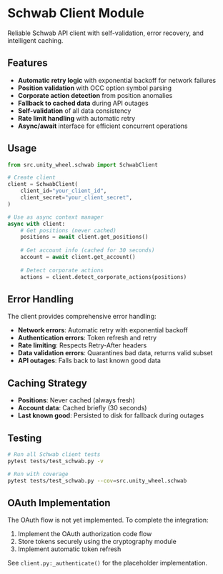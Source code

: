 # Schwab Client Module

Reliable Schwab API client with self-validation, error recovery, and intelligent caching.

## Features

- **Automatic retry logic** with exponential backoff for network failures
- **Position validation** with OCC option symbol parsing
- **Corporate action detection** from position anomalies
- **Fallback to cached data** during API outages
- **Self-validation** of all data consistency
- **Rate limit handling** with automatic retry
- **Async/await** interface for efficient concurrent operations

## Usage

```python
from src.unity_wheel.schwab import SchwabClient

# Create client
client = SchwabClient(
    client_id="your_client_id",
    client_secret="your_client_secret",
)

# Use as async context manager
async with client:
    # Get positions (never cached)
    positions = await client.get_positions()
    
    # Get account info (cached for 30 seconds)
    account = await client.get_account()
    
    # Detect corporate actions
    actions = client.detect_corporate_actions(positions)
```

## Error Handling

The client provides comprehensive error handling:

- **Network errors**: Automatic retry with exponential backoff
- **Authentication errors**: Token refresh and retry
- **Rate limiting**: Respects Retry-After headers
- **Data validation errors**: Quarantines bad data, returns valid subset
- **API outages**: Falls back to last known good data

## Caching Strategy

- **Positions**: Never cached (always fresh)
- **Account data**: Cached briefly (30 seconds)
- **Last known good**: Persisted to disk for fallback during outages

## Testing

```bash
# Run all Schwab client tests
pytest tests/test_schwab.py -v

# Run with coverage
pytest tests/test_schwab.py --cov=src.unity_wheel.schwab
```

## OAuth Implementation

The OAuth flow is not yet implemented. To complete the integration:

1. Implement the OAuth authorization code flow
2. Store tokens securely using the cryptography module
3. Implement automatic token refresh

See `client.py:_authenticate()` for the placeholder implementation.